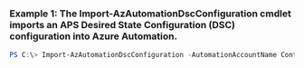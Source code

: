 ### Example 1: The Import-AzAutomationDscConfiguration cmdlet imports an APS Desired State Configuration (DSC) configuration into Azure Automation.
```powershell
PS C:\> Import-AzAutomationDscConfiguration -AutomationAccountName Contoso17-ResourceGroupName -Force  -Published  -ResourceGroupName MyResourceGroup -SourcePath C:\DSC\client.ps1
```


